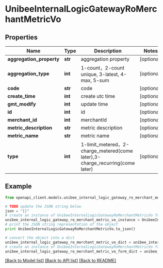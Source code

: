 # UnibeeInternalLogicGatewayRoMerchantMetricVo


## Properties

Name | Type | Description | Notes
------------ | ------------- | ------------- | -------------
**aggregation_property** | **str** | aggregation property | [optional] 
**aggregation_type** | **int** | 1-count，2-count unique, 3-latest, 4-max, 5-sum | [optional] 
**code** | **str** | code | [optional] 
**create_time** | **int** | create utc time | [optional] 
**gmt_modify** | **int** | update time | [optional] 
**id** | **int** | id | [optional] 
**merchant_id** | **int** | merchantId | [optional] 
**metric_description** | **str** | metric description | [optional] 
**metric_name** | **str** | metric name | [optional] 
**type** | **int** | 1-limit_metered，2-charge_metered(come later),3-charge_recurring(come later) | [optional] 

## Example

```python
from openapi_client.models.unibee_internal_logic_gateway_ro_merchant_metric_vo import UnibeeInternalLogicGatewayRoMerchantMetricVo

# TODO update the JSON string below
json = "{}"
# create an instance of UnibeeInternalLogicGatewayRoMerchantMetricVo from a JSON string
unibee_internal_logic_gateway_ro_merchant_metric_vo_instance = UnibeeInternalLogicGatewayRoMerchantMetricVo.from_json(json)
# print the JSON string representation of the object
print UnibeeInternalLogicGatewayRoMerchantMetricVo.to_json()

# convert the object into a dict
unibee_internal_logic_gateway_ro_merchant_metric_vo_dict = unibee_internal_logic_gateway_ro_merchant_metric_vo_instance.to_dict()
# create an instance of UnibeeInternalLogicGatewayRoMerchantMetricVo from a dict
unibee_internal_logic_gateway_ro_merchant_metric_vo_form_dict = unibee_internal_logic_gateway_ro_merchant_metric_vo.from_dict(unibee_internal_logic_gateway_ro_merchant_metric_vo_dict)
```
[[Back to Model list]](../README.md#documentation-for-models) [[Back to API list]](../README.md#documentation-for-api-endpoints) [[Back to README]](../README.md)


